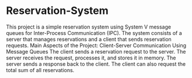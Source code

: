 # Reservation-System
This project is a simple reservation system using System V message queues for Inter-Process Communication (IPC). The system consists of a server that manages reservations and a client that sends reservation requests. 
Main Aspects of the Project: 
Client-Server Communication Using Message Queues
The client sends a reservation request to the server.
The server receives the request, processes it, and stores it in memory.
The server sends a response back to the client.
The client can also request the total sum of all reservations.
